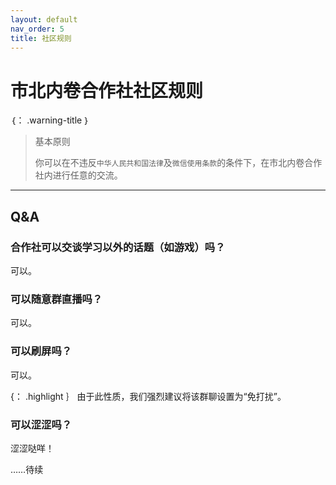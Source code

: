 ```yaml
---
layout: default
nav_order: 5
title: 社区规则
---
```


# 市北内卷合作社社区规则

｛： .warning-title ｝
> 基本原则
> 
> 你可以在不违反`中华人民共和国法律`及`微信使用条款`的条件下，在市北内卷合作社内进行任意的交流。

---
## Q&A

### 合作社可以交谈学习以外的话题（如游戏）吗？
可以。

### 可以随意群直播吗？
可以。

### 可以刷屏吗？
可以。

{： .highlight ｝
由于此性质，我们强烈建议将该群聊设置为“免打扰”。

### 可以涩涩吗？
涩涩哒咩！

……待续
